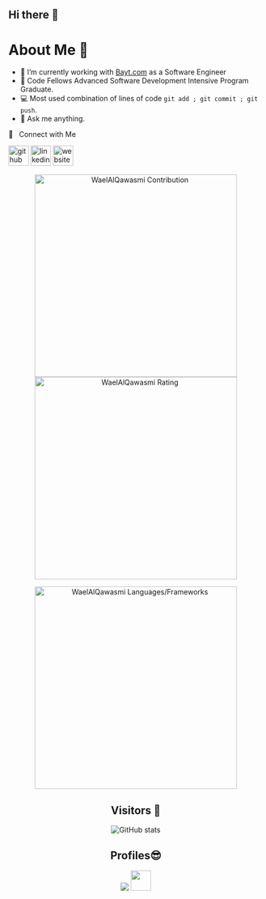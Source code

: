 ## Hi there 👋

<!--
**WaelAlQawasmi/WaelAlQawasmi** is a ✨ _special_ ✨ repository because its `README.md` (this file) appears on your GitHub profile.

Here are some ideas to get you started:

- 🔭 I’m currently working on ...
- 🌱 I’m currently learning ...
- 👯 I’m looking to collaborate on ...
- 🤔 I’m looking for help with ...
- 💬 Ask me about ...
- 📫 How to reach me: ...
- 😄 Pronouns: ...
- ⚡ Fun fact: ...
-->
# About Me 📌
- 🔭 I’m currently working with <a href="https://bayt.com">Bayt.com</a> as a Software Engineer
- :seedling: Code Fellows Advanced Software Development Intensive Program Graduate.
- :computer: Most used combination of lines of code `git add ; git commit ; git push`.
- :speech_balloon: Ask me anything.

🤝 &nbsp; Connect with Me





[<img src='https://cdn.jsdelivr.net/npm/simple-icons@3.0.1/icons/github.svg' alt='github' height='40'>](https://github.com/WaelAlQawasmi) [<img src='https://cdn.jsdelivr.net/npm/simple-icons@3.0.1/icons/linkedin.svg' alt='linkedin' height='40'>](https://www.linkedin.com/in/wael-al-qawasmi/)  [<img src='https://cdn.jsdelivr.net/npm/simple-icons@3.0.1/icons/icloud.svg' alt='website' height='40'>](https://github.com/WaelAlQawasmi) 


<p align = "center">
  <img src = "https://github-readme-stats.vercel.app/api?username=WaelAlQawasmi&count_private=true&theme=dracula&hide_border=true" alt = "WaelAlQawasmi Contribution" width = 400 >
  <img src = "https://github-readme-streak-stats.herokuapp.com?user=WaelAlQawasmi&theme=dracula&hide_border=true" alt = "WaelAlQawasmi Rating" width = 400 >

</p>

<p align = "center">

 <img src = "https://github-readme-stats.vercel.app/api/top-langs?username=WaelAlQawasmi&show_icons=true&count_private=true&locale=en&layout=compact&langs_count=8&hide_border=true&bg_color=282A36&title_color=DD6387&text_color=fff&icon_color=fff" alt = "WaelAlQawasmi Languages/Frameworks" width = 400 />
</p>


<h2 align="center">Visitors 👀</h2>

<div align="center" >

![GitHub stats](https://profile-counter.glitch.me/WaelAlQawasmi/count.svg)  
  </div>
  
  
  <h2 align="center">Profiles😎</h2>
<p align="center">
    <a href = "https://www.hackerrank.com/wael_alqawasmi?hr_r=1"><img src="https://cloud.githubusercontent.com/assets/5856011/6236489/fd2c2628-b6b8-11e4-9db9-05045d3438c6.png"/></a>
  <a href = "https://leetcode.com/Wael-Al-alqawasmi/"><img src = "https://img.icons8.com/external-tal-revivo-shadow-tal-revivo/48/000000/external-level-up-your-coding-skills-and-quickly-land-a-job-logo-shadow-tal-revivo.png" height = 40></a>

</p>

